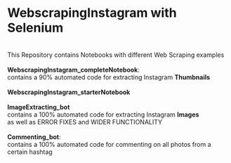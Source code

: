 # WebscrapingInstagram with Selenium
<br>
This Repository contains Notebooks with different Web Scraping examples
<br>
<br>
<b>WebscrapingInstagram_completeNotebook</b>: 
<br>
contains a 90% automated code for extracting Instagram <b>Thumbnails</b>
<br>
<br>
<b>WebscrapingInstagram_starterNotebook</b>
<br>
<br>
<b>ImageExtracting_bot</b>
<br>
contains a 100% automated code for extracting Instagram <b>Images</b>
<br>
as well as ERROR FIXES and WIDER FUNCTIONALITY
<br>
<br>
<b>Commenting_bot</b>:
<br>
contains a 100% automated code for commenting on all photos from a certain hashtag
<br>


